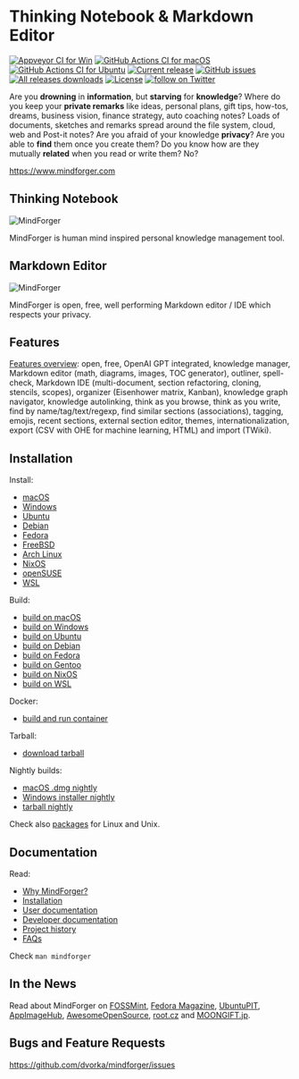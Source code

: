 # Thinking Notebook & Markdown Editor

[![Appveyor CI for Win](https://ci.appveyor.com/api/projects/status/iemop280po84od66?svg=true)](https://ci.appveyor.com/project/dvorka/mindforger)
[![GitHub Actions CI for macOS](https://github.com/dvorka/mindforger/actions/workflows/build_macos.yml/badge.svg)](https://github.com/dvorka/mindforger/actions)
[![GitHub Actions CI for Ubuntu](https://github.com/dvorka/mindforger/actions/workflows/build_ubuntu.yml/badge.svg)](https://github.com/dvorka/mindforger/actions)
[![Current release](https://img.shields.io/github/release/dvorka/mindforger.svg)](https://github.com/dvorka/mindforger/releases)
[![GitHub issues](https://img.shields.io/github/issues/dvorka/mindforger.svg?maxAge=360)](https://github.com/dvorka/mindforger/issues)
[![All releases downloads](https://img.shields.io/github/downloads/dvorka/mindforger/total.svg)](https://github.com/dvorka/mindforger/releases)
[![License](https://img.shields.io/github/license/dvorka/mindforger?color=%23ff0000)](https://github.com/dvorka/mindforger/blob/master/LICENSE)
<a href="https://twitter.com/intent/follow?screen_name=mindforger"><img src="https://img.shields.io/twitter/follow/mindforger.svg?style=social&logo=twitter" alt="follow on Twitter"></a>
<!-- [![Documentation](https://img.shields.io/badge/project-documentation-blue.svg)](https://github.com/dvorka/mindforger-repository/blob/master/memory/mindforger/index.md) -->

Are you **drowning** in **information**, but **starving** for **knowledge**? Where do you keep your **private remarks**
like ideas, personal plans, gift tips, how-tos, dreams, business vision, finance strategy, auto
coaching notes? Loads of documents, sketches and remarks spread around the file system, cloud,
web and Post-it notes? Are you afraid of your knowledge **privacy**? Are you able to **find** them once you create them?
Do you know how are they mutually **related** when you read or write them? No?

https://www.mindforger.com

## Thinking Notebook
![MindForger](http://www.mindforger.com/github/github-thinking-notebook.png)

MindForger is human mind inspired personal knowledge management tool.

## Markdown Editor
![MindForger](http://www.mindforger.com/github/github-markdown-ide.png?)

MindForger is open, free, well performing Markdown editor / IDE which respects your privacy.

## Features

[Features overview](https://www.mindforger.com/#features): open, free, OpenAI GPT integrated, knowledge manager, Markdown editor (math, diagrams, images, TOC generator), outliner, spell-check, Markdown IDE (multi-document, section refactoring, cloning, stencils, scopes), organizer (Eisenhower matrix, Kanban), knowledge graph navigator, knowledge autolinking, think as you browse, think as you write, find by name/tag/text/regexp, find similar sections (associations), tagging, emojis, recent sections, external section editor, themes, internationalization, export (CSV with OHE for machine learning, HTML) and import (TWiki).

## Installation
Install:

* [macOS](https://github.com/dvorka/mindforger/wiki/Installation#macos)
* [Windows](https://github.com/dvorka/mindforger/wiki/Installation#windows)
* [Ubuntu](https://github.com/dvorka/mindforger/wiki/Installation#ubuntu)
* [Debian](https://github.com/dvorka/mindforger/wiki/Installation#debian)
* [Fedora](https://github.com/dvorka/mindforger/wiki/Installation#fedora)
* [FreeBSD](https://github.com/dvorka/mindforger/wiki/Installation#freebsd)
* [Arch Linux](https://github.com/dvorka/mindforger/wiki/Installation#arch-linux)
* [NixOS](https://github.com/dvorka/mindforger/wiki/Installation#nixos)
* [openSUSE](https://github.com/dvorka/mindforger/wiki/Installation#opensuse)
* [WSL](https://github.com/dvorka/mindforger/wiki/Installation#wsl)

Build:

* [build on macOS](https://github.com/dvorka/mindforger/wiki/Installation#build-on-macos)
* [build on Windows](https://github.com/dvorka/mindforger/wiki/Installation#build-on-windows)
* [build on Ubuntu](https://github.com/dvorka/mindforger/wiki/Installation#build-on-ubuntu)
* [build on Debian](https://github.com/dvorka/mindforger/wiki/Installation#build-on-debian)
* [build on Fedora](https://github.com/dvorka/mindforger/wiki/Installation#build-on-fedora)
* [build on Gentoo](https://github.com/dvorka/mindforger/wiki/Installation#build-on-gentoo)
* [build on NixOS](https://github.com/dvorka/mindforger/wiki/Installation#build-on-nixos)
* [build on WSL](https://github.com/dvorka/mindforger/wiki/Installation#build-on-wsl)

Docker:

* [build and run container](https://github.com/dvorka/mindforger/wiki/Installation#build-and-run-in-container)

Tarball:

* [download tarball](https://github.com/dvorka/mindforger/releases)

Nightly builds:

* [macOS .dmg nightly](https://github.com/dvorka/mindforger/actions)
* [Windows installer nightly](https://ci.appveyor.com/project/dvorka/mindforger/build/artifacts)
* [tarball nightly](https://github.com/dvorka/mindforger/actions/workflows/build_ubuntu.yml)

Check also [packages](https://pkgs.org/search/?q=mindforger) for Linux and Unix.

## Documentation
Read:

* [Why MindForger?](https://github.com/dvorka/mindforger/wiki/Getting-started#why-mindforger)
* [Installation](https://github.com/dvorka/mindforger/wiki/Installation)
* [User documentation](https://github.com/dvorka/mindforger/wiki/User-documentation)
* [Developer documentation](https://github.com/dvorka/mindforger/wiki/Developer-documentation)
* [Project history](https://github.com/dvorka/mindforger/wiki/History)
* [FAQs](https://github.com/dvorka/mindforger/wiki/FAQs)

Check `man mindforger`

## In the News
Read about MindForger on [FOSSMint](https://www.fossmint.com/mindforger-notebook-and-markdown-ide/), [Fedora Magazine](https://fedoramagazine.org/4-try-copr-december-2018/), [UbuntuPIT](https://www.ubuntupit.com/mindforger-a-privacy-focused-thinking-notebook-and-markdown-ide-for-linux/), [AppImageHub](https://www.appimagehub.com/p/1257573/), [AwesomeOpenSource](https://awesomeopensource.com/project/dvorka/mindforger), [root.cz](https://www.root.cz/clanky/softwarova-sklizen-19-9-2018/) and [MOONGIFT.jp](https://www.moongift.jp/2018/12/mindforger-markdown%E3%82%92%E4%BD%BF%E3%81%A3%E3%81%9F%E3%83%8A%E3%83%AC%E3%83%83%E3%82%B8%E3%83%99%E3%83%BC%E3%82%B9/).

## Bugs and Feature Requests
https://github.com/dvorka/mindforger/issues
